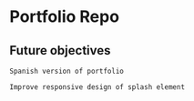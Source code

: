 # Portfolio Repo

## Future objectives

	Spanish version of portfolio
	
	Improve responsive design of splash element
